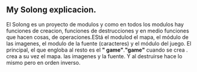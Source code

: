 ## My Solong explicacion.

El Solong es un proyecto de modulos y como en todos los modulos hay funciones de creacion, funciones de destrucciones 
y en medio funciones que hacen cosas, de operaciones.EStá el modulod el mapa, el módulo de las imagenes, el modulo de
la fuente (caracteres) y el módulo del juego.
El principal, el que engloba al resto es el **" game"**.**"game"** cuando se crea . crea a su vez el mapa. las imagenes
y la fuente. Y al destruirse hace lo mismo pero en orden inverso.

